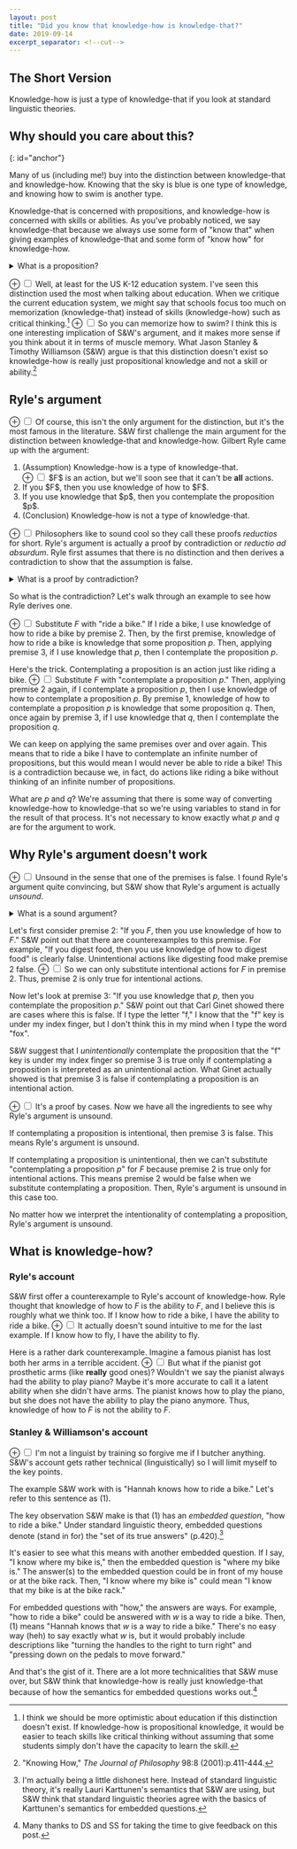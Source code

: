 ```yaml
---
layout: post
title: "Did you know that knowledge-how is knowledge-that?"
date: 2019-09-14
excerpt_separator: <!--cut-->
---
```


## The Short Version
Knowledge-how is just a type of knowledge-that if you look at standard
linguistic theories.

<!--cut-->

## Why should you care about this?
{: id="anchor"}

Many of us (including me!) buy into the distinction between knowledge-that
and knowledge-how. Knowing that the sky is blue is one type of knowledge,
and knowing how to swim is another type.

Knowledge-that is concerned with propositions, and
knowledge-how is concerned with skills or abilities.
As you've probably noticed, we say
knowledge-that because we always use some form of
"know that" when giving examples
of knowledge-that and some form of "know how" for knowledge-how.


<details class="explanation">
  <summary>
    What is a proposition?
  </summary>

Here's one way to define propositions. A proposition is a statement that is
either true or false. For example, "The cat is on the table" is a proposition.
The cat could either be on the table or not on the table.

This is surprisingly (or maybe predictably) a contentious area of debate for philosophers. For example,
if you look up propositions in the Stanford Encyclopedia of Philosophy, a quick skim will show
that there's no single definition of a proposition. I think my definition
will be sufficient for my purposes but note that it is an oversimplification.

</details>

<label for="mn-demo" class="margin-toggle">&#8853;</label>
<input type="checkbox" class="margin-toggle"/>
<span class="marginnote">
  Well, at least for the US K-12 education system.
</span>
I've seen this distinction used the most when talking about education. When we critique
the current education system, we might say that schools focus too much on memorization
(knowledge-that) instead of skills (knowledge-how) such as critical thinking.[^optimistic]
<label for="mn-demo" class="margin-toggle">&#8853;</label>
<input type="checkbox" class="margin-toggle"/>
<span class="marginnote">
  So you can memorize how to swim? I think this is
  one interesting implication of S&W's argument, and
  it makes more sense if you think about it in terms of muscle memory.
</span>
What Jason Stanley & Timothy Williamson (S&W) argue is that this distinction doesn't
exist so knowledge-how is really just propositional knowledge and not a skill or ability.[^paper]

[^optimistic]: I think we should be more optimistic about education if this distinction doesn't exist. If knowledge-how is propositional knowledge, it would be easier to teach skills like critical thinking without assuming that some students simply don't have the capacity to learn the skill.

[^paper]: "Knowing How," *The Journal of Philosophy* 98:8 (2001):p.411-444.


## Ryle's argument
<label for="mn-demo" class="margin-toggle">&#8853;</label>
<input type="checkbox" class="margin-toggle"/>
<span class="marginnote">
  Of course, this isn't the only argument for the distinction, but
  it's the most famous in the literature.
</span>
S&W first challenge the main argument for the distinction between knowledge-that and
knowledge-how. Gilbert Ryle came up with the argument:

<ol class="argument">

  <li>(Assumption) Knowledge-how is a type of knowledge-that.</li>
  <label for="mn-demo" class="margin-toggle">&#8853;</label>
  <input type="checkbox" class="margin-toggle"/>
  <span class="marginnote">
    $F$ is an action, but we'll soon see that it can't be
    <strong>all</strong> actions.
  </span>
  <li>If you $F$, then you use knowledge of how to $F$.</li>
  <li>If you use knowledge that $p$, then you contemplate the proposition $p$.</li>
  <li>(Conclusion) Knowledge-how is not a type of knowledge-that.</li>

</ol>

<label for="mn-demo" class="margin-toggle">&#8853;</label>
<input type="checkbox" class="margin-toggle"/>
<span class="marginnote">
  Philosophers like to sound cool so they call these
  proofs *reductios* for short.
</span>
Ryle's argument is actually a proof by contradiction or *reductio ad absurdum*.
Ryle first assumes that there is no distinction and then derives a contradiction
to show that the assumption is false.

<details class="explanation">
  <summary>
    What is a proof by contradiction?
  </summary>

This is a proof technique from math. To show that something is false, first
assume that it is true and then using premises that you know are true
show that a contradiction is reached. Since it shouldn't be possible
to reach a contradiction from true premises, the first assumption must be
false.

For example, here is an argument to show that there is no largest prime number:

<ol class="argument">

  <li>(Assumption) There is a largest prime number.</li>
  <li>$p_1, p_2, \dots ,p_n$ are all the primes,
  where $p_n$ is the largest prime.</li>
  <li>$(p_1 \cdot p_2 \cdot \dots \cdot p_n) + 1$ is a prime.</li>
  <li>$(p_1 \cdot p_2 \cdot \dots \cdot p_n) + 1 > p_n$.</li>
  <li>(Conclusion) There is no largest prime because we reached a contradiction;
  $p_n$ is both the largest prime and not the largest prime.</li>

</ol>

</details>

So what is the contradiction? Let's walk through an example to see how
Ryle derives one.

<label for="mn-demo" class="margin-toggle">&#8853;</label>
<input type="checkbox" class="margin-toggle"/>
<span class="marginnote">
  Substitute $F$ with "ride a bike."
</span>
If I ride a bike,
I use knowledge of how to ride a bike by premise 2. Then, by the first premise,
knowledge of how to ride a bike is knowledge that some proposition $p$. Then,
applying premise 3, if I use knowledge that $p$, then I contemplate the
proposition $p$.

Here's the trick. Contemplating a proposition is an action just like
riding a bike.
<label for="mn-demo" class="margin-toggle">&#8853;</label>
<input type="checkbox" class="margin-toggle"/>
<span class="marginnote">
  Substitute $F$ with "contemplate a proposition $p$."
</span>
Then, applying premise 2 again, if I contemplate a
proposition $p$,
then I use knowledge of how to contemplate a proposition $p$.
By premise 1, knowledge of how to contemplate a proposition $p$ is
knowledge that some proposition $q$. Then, once again by premise 3,
if I use knowledge that $q$, then I contemplate the proposition $q$.

We can keep on applying the same premises over and over again. This means
that to ride a bike I have to contemplate an infinite number of
propositions, but this would mean I would never be able to ride a bike!
This is a contradiction because we, in fact, do actions
like riding a bike without thinking of an infinite number of propositions.

What are $p$ and $q$? We're assuming that there is some way of converting
knowledge-how to knowledge-that so we're using variables to stand in
for the result of that process. It's not necessary to know exactly what
$p$ and $q$ are for the argument to work.

## Why Ryle's argument doesn't work
<label for="mn-demo" class="margin-toggle">&#8853;</label>
<input type="checkbox" class="margin-toggle"/>
<span class="marginnote">
  Unsound in the sense that one of the premises is false.
</span>
I found Ryle's argument quite convincing, but S&W show that Ryle's
argument is actually *unsound*.

<details class="explanation">
    <summary>
        What is a sound argument?
    </summary>

A sound argument is a valid one, where its premises are also true. An unsound
argument is one where either the argument is invalid or one of its
premises are false.

Here's a quick refresher on what a valid argument is
in case you need it:

An argument is valid if its conclusion is always true when its premises
are true. For example:

<ol class="argument">
    <li>If I am an egg, then I can fly.</li>
    <li> I am an egg.</li>
    <li>I can fly.</li>
</ol>

Our argument&mdash;though I agree looks absurd&mdash;is in fact valid. If premises 1 and 2 are true, there is no way 3 can be false. We think this argument is absurd because premises 1 and 2 are false. Then, we call this argument unsound. Although the argument is valid, the premises are false so the argument cannot be sound.

</details>

Let's first consider premise 2: "If you $F$, then you use knowledge
of how to $F$." S&W point out that there are counterexamples to this
premise. For example, "If you digest food, then you use knowledge of
how to digest food" is clearly false. Unintentional actions like
digesting food make premise 2 false.
<label for="mn-demo" class="margin-toggle">&#8853;</label>
<input type="checkbox" class="margin-toggle"/>
<span class="marginnote">
  So we can only substitute intentional actions for $F$
  in premise 2.
</span>
Thus, premise 2 is only true
for intentional actions.

Now let's look at premise 3: "If you use knowledge that $p$, then
you contemplate the proposition $p$." S&W point out that Carl Ginet
showed there are cases where this is false. If I type the letter "f,"
I know that the "f" key is under my index finger, but I don't think
this in my mind when I type the word "fox".

S&W suggest that I
*unintentionally* contemplate the proposition that the "f" key is
under my index finger so premise 3 is true only if contemplating
a proposition is interpreted as an unintentional action. What
Ginet actually showed is that premise 3 is false if contemplating a
proposition is an intentional action.

<label for="mn-demo" class="margin-toggle">&#8853;</label>
<input type="checkbox" class="margin-toggle"/>
<span class="marginnote">
  It's a proof by cases.
</span>
Now we have all the ingredients to see why Ryle's argument is
unsound.

If contemplating a proposition is intentional, then premise 3 is false.
This means Ryle's argument is unsound.

If contemplating a proposition is unintentional, then
we can't substitute
"contemplating a proposition $p$" for $F$ because premise 2 is true
only for intentional actions. This means premise 2 would be false
when we substitute contemplating a proposition. Then, Ryle's
argument is unsound in this case too.

No matter how we interpret the intentionality of contemplating
a proposition, Ryle's argument is unsound.

## What is knowledge-how?

### Ryle's account
S&W first offer a counterexample to Ryle's account of knowledge-how.
Ryle thought that knowledge of how to $F$ is the ability to $F$, and
I believe this is roughly what we think too. If I know how to ride a
bike, I have the ability to ride a bike.
<label for="mn-demo" class="margin-toggle">&#8853;</label>
<input type="checkbox" class="margin-toggle"/>
<span class="marginnote">
  It actually doesn't sound intuitive to me for the last example.
</span>
If I know how to fly, I
have the ability to fly.

Here is a rather dark counterexample.
Imagine a famous pianist has
lost both her arms in a terrible accident.
<label for="mn-demo" class="margin-toggle">&#8853;</label>
<input type="checkbox" class="margin-toggle"/>
<span class="marginnote">
  But what if the pianist got prosthetic arms
  (like <strong>really</strong> good ones)? Wouldn't
  we say the pianist always had the ability to play piano?
  Maybe it's more accurate to call it a latent ability
  when she didn't have arms.
</span>
The pianist knows
how to play the piano, but she does not have the ability to
play the piano anymore.
Thus, knowledge of how to $F$
is not the ability to $F$.

### Stanley & Williamson's account
<label for="mn-demo" class="margin-toggle">&#8853;</label>
<input type="checkbox" class="margin-toggle"/>
<span class="marginnote">
  I'm not a linguist by training so forgive me if I butcher anything.
</span>
S&W's account gets rather technical (linguistically) so I will
limit myself to the key points.

The example S&W work with is "Hannah knows how to ride a bike." Let's refer
to this sentence as (1).

The key observation S&W make is that (1) has an *embedded question*,
"how to ride a bike." Under standard linguistic theory, embedded
questions denote (stand in for) the "set of its true answers" (p.420).[^dishonest]

[^dishonest]: I'm actually being a little dishonest here. Instead of standard linguistic theory, it's really Lauri Karttunen's semantics that S&W are using, but S&W think that standard linguistic theories agree with the basics of Karttunen's semantics for embedded questions.

It's easier to see what this means with another embedded question. If I
say, "I know where my bike is," then the embedded question is "where my bike
is." The answer(s) to the embedded question could be in front of my house or
at the bike rack. Then, "I know where my bike is" could mean "I know that
my bike is at the bike rack."

For embedded questions with "how," the answers are ways. For example,
"how to ride a bike" could be answered with $w$ is a way to ride a bike.
Then, (1) means "Hannah knows that $w$ is a way to ride a bike." There's
no easy way (heh) to say exactly what $w$ is, but it would probably include
descriptions like "turning the handles to the right to turn right" and
"pressing down on the pedals to move forward."

And that's the gist of it. There are a lot more technicalities that S&W
muse over, but S&W think that knowledge-how is really just knowledge-that
because of how the semantics for embedded questions works out.[^thanks]

[^thanks]: Many thanks to DS and SS for taking the time to give feedback on this post.
